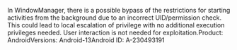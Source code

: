 In WindowManager, there is a possible bypass of the restrictions for starting activities from the background due to an incorrect UID/permission check. This could lead to local escalation of privilege with no additional execution privileges needed. User interaction is not needed for exploitation.Product: AndroidVersions: Android-13Android ID: A-230493191